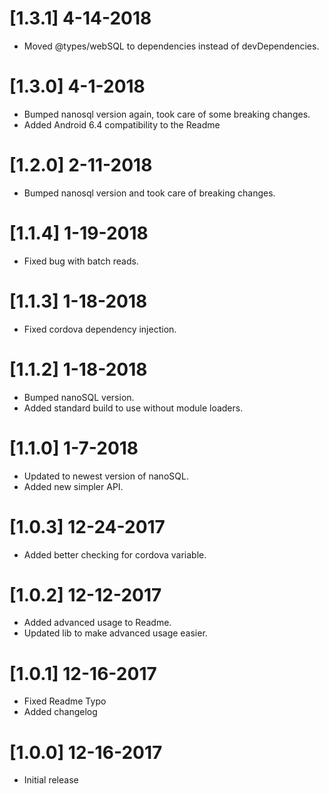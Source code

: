 # [1.3.1] 4-14-2018
- Moved @types/webSQL to dependencies instead of devDependencies.

# [1.3.0] 4-1-2018
- Bumped nanosql version again, took care of some breaking changes.
- Added Android 6.4 compatibility to the Readme

# [1.2.0] 2-11-2018
- Bumped nanosql version and took care of breaking changes.

# [1.1.4] 1-19-2018
- Fixed bug with batch reads.

# [1.1.3] 1-18-2018
- Fixed cordova dependency injection.

# [1.1.2] 1-18-2018
- Bumped nanoSQL version.
- Added standard build to use without module loaders.

# [1.1.0] 1-7-2018
- Updated to newest version of nanoSQL.
- Added new simpler API.

# [1.0.3] 12-24-2017
- Added better checking for cordova variable.

# [1.0.2] 12-12-2017
- Added advanced usage to Readme.
- Updated lib to make advanced usage easier.

# [1.0.1] 12-16-2017
- Fixed Readme Typo
- Added changelog

# [1.0.0] 12-16-2017
- Initial release
